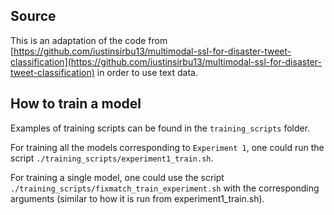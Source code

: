 ## Source

This is an adaptation of the code from [https://github.com/iustinsirbu13/multimodal-ssl-for-disaster-tweet-classification](https://github.com/iustinsirbu13/multimodal-ssl-for-disaster-tweet-classification) in order to use text data.


## How to train a model
Examples of training scripts can be found in the `training_scripts` folder. 

For training all the models corresponding to `Experiment 1`, one could run the script
`./training_scripts/experiment1_train.sh`.

For training a single model, one could use the script
`./training_scripts/fixmatch_train_experiment.sh` with the corresponding arguments (similar to how it is run from experiment1_train.sh).
